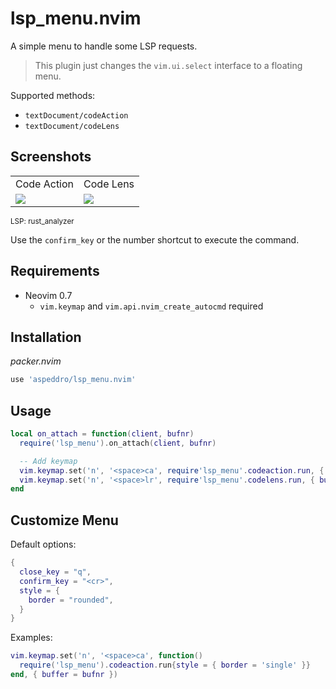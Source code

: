 # lsp_menu.nvim

A simple menu to handle some LSP requests.

> This plugin just changes the `vim.ui.select` interface to a floating menu.

Supported methods:

- `textDocument/codeAction`
- `textDocument/codeLens`

## Screenshots

<table>
  <tr>
    <td>Code Action</td>
    <td>Code Lens</td>
  </tr>
  <tr>
    <td><img src="https://user-images.githubusercontent.com/16160544/162342857-277c4c26-4e7f-4174-81d5-a2b5b75e12fd.png"></td>
    <td><img src="https://user-images.githubusercontent.com/16160544/162342939-6f0d3672-fcf6-4d7b-a5b8-d1ddc5227f20.png"></td>
  </tr>
</table>
<sup>LSP: rust_analyzer</sup>

Use the `confirm_key` or the number shortcut to execute the command.

## Requirements

- Neovim 0.7
  - `vim.keymap` and `vim.api.nvim_create_autocmd` required

## Installation

*packer.nvim*

```lua
use 'aspeddro/lsp_menu.nvim'
```

## Usage

```lua
local on_attach = function(client, bufnr)
  require('lsp_menu').on_attach(client, bufnr)

  -- Add keymap
  vim.keymap.set('n', '<space>ca', require'lsp_menu'.codeaction.run, { buffer = bufnr })
  vim.keymap.set('n', '<space>lr', require'lsp_menu'.codelens.run, { buffer = bufnr })
end
```

## Customize Menu

Default options:

```lua
{
  close_key = "q",
  confirm_key = "<cr>",
  style = {
    border = "rounded",
  }
}
```

Examples:

```lua
vim.keymap.set('n', '<space>ca', function()
  require('lsp_menu').codeaction.run{style = { border = 'single' }}
end, { buffer = bufnr })
```
